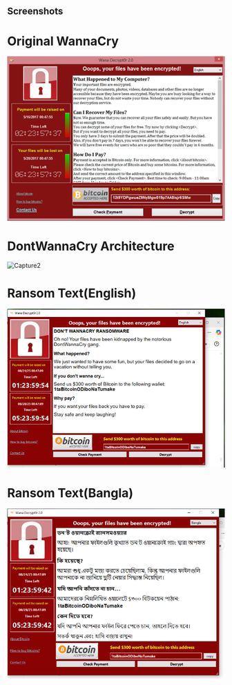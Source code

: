 ## Screenshots

# Original WannaCry
![Capture](Screenshots/original_wannacry.png)

# DontWannaCry Architecture
![Capture2](Screenshots/arc.png)

# Ransom Text(English)
![Capture](Screenshots/eng_ransom.png)

# Ransom Text(Bangla)
![Capture2](Screenshots/bng_ransom.png)